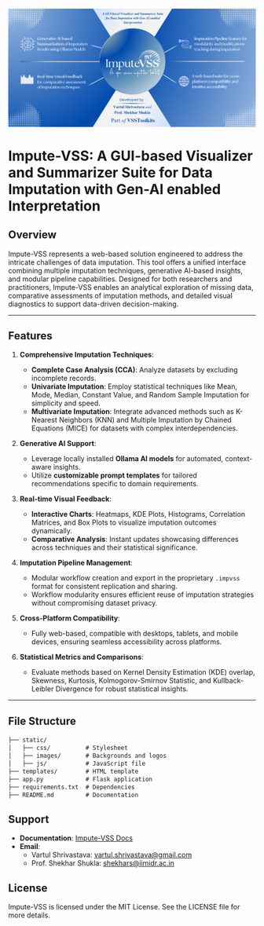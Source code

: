 ![Impute-VSS Dashboard](static/images/header.png "Impute-VSS Dashboard")

# Impute-VSS: A GUI-based Visualizer and Summarizer Suite for Data Imputation with Gen-AI enabled Interpretation

## Overview
Impute-VSS represents a web-based solution engineered to address the intricate challenges of data imputation. This tool offers a unified interface combining multiple imputation techniques, generative AI-based insights, and modular pipeline capabilities. Designed for both researchers and practitioners, Impute-VSS enables an analytical exploration of missing data, comparative assessments of imputation methods, and detailed visual diagnostics to support data-driven decision-making.

---

## Features

1. **Comprehensive Imputation Techniques**:
   - **Complete Case Analysis (CCA)**: Analyze datasets by excluding incomplete records.
   - **Univariate Imputation**: Employ statistical techniques like Mean, Mode, Median, Constant Value, and Random Sample Imputation for simplicity and speed.
   - **Multivariate Imputation**: Integrate advanced methods such as K-Nearest Neighbors (KNN) and Multiple Imputation by Chained Equations (MICE) for datasets with complex interdependencies.

2. **Generative AI Support**:
   - Leverage locally installed **Ollama AI models** for automated, context-aware insights.
   - Utilize **customizable prompt templates** for tailored recommendations specific to domain requirements.

3. **Real-time Visual Feedback**:
   - **Interactive Charts**: Heatmaps, KDE Plots, Histograms, Correlation Matrices, and Box Plots to visualize imputation outcomes dynamically.
   - **Comparative Analysis**: Instant updates showcasing differences across techniques and their statistical significance.

4. **Imputation Pipeline Management**:
   - Modular workflow creation and export in the proprietary `.impvss` format for consistent replication and sharing.
   - Workflow modularity ensures efficient reuse of imputation strategies without compromising dataset privacy.

5. **Cross-Platform Compatibility**:
   - Fully web-based, compatible with desktops, tablets, and mobile devices, ensuring seamless accessibility across platforms.

6. **Statistical Metrics and Comparisons**:
   - Evaluate methods based on Kernel Density Estimation (KDE) overlap, Skewness, Kurtosis, Kolmogorov-Smirnov Statistic, and Kullback-Leibler Divergence for robust statistical insights.

---

## File Structure
```
├── static/
│   ├── css/          # Stylesheet
│   ├── images/       # Backgrounds and logos
│   ├── js/           # JavaScript file
├── templates/        # HTML template
├── app.py            # Flask application
├── requirements.txt  # Dependencies
├── README.md         # Documentation
```

## Support
- **Documentation**: [Impute-VSS Docs](https://vartul-shrivastava.github.io/ImputeVSS-documentation-github.io/)
- **Email**: 
  - Vartul Shrivastava: vartul.shrivastava@gmail.com
  - Prof. Shekhar Shukla: shekhars@iimidr.ac.in

## License
Impute-VSS is licensed under the MIT License. See the LICENSE file for more details.